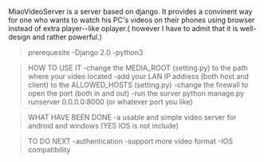 MiaoVideoServer is a server based on django. It provides a convinent way for one who wants to watch his PC's videos on their phones using browser instead of extra player--like oplayer.( however I have to admit that it is well-design and rather powerful.)  


>prerequesite
-Django 2.0
-python3

>HOW TO USE IT
-change the MEDIA_ROOT (setting.py) to the path where your video located 
-add your LAN IP address (both host and client) to the ALLOWED_HOSTS (setting.py)
-change the firewall to open the port (both in and out)
-run the surver 
    python manage.py runserver 0.0.0.0:8000 (or whatever port you like)

>WHAT HAVE BEEN DONE
-a usable and simple video server for android and windows (YES IOS is not include)

>TO DO NEXT
-authentication
-support more video format
-IOS compatibility 